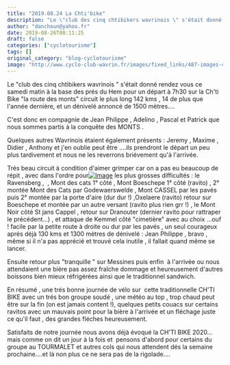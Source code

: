 ```yaml
---
title: "2019.08.24 La Chti'bike"
description: "Le \"club des cinq chtibikers wavrinois \" s'était donné rendez vous ce samedi matin à la base des prés du Hem pour un départ à 7h30 sur la Ch'ti Bike \"la route des monts\" circuit le plus long 142 kms , 14 de plus que l'année dernière, et un dénivelé annoncé de 1500 mètres...."
author: "danchoun@yahoo.fr"
date: 2019-08-26T08:11:25
draft: false
categories: ["cyclotourisme"]
tags: []
original_category: "blog-cyclotourisme"
image: "http://www.cyclo-club-wavrin.fr/images/fixed_links/487-images-41aa6b83-w1234-h693-no.jpg"
---
```


Le "club des cinq chtibikers wavrinois " s'était donné rendez vous ce samedi matin à la base des prés du Hem pour un départ à 7h30 sur la Ch'ti Bike "la route des monts" circuit le plus long 142 kms , 14 de plus que l'année dernière, et un dénivelé annoncé de 1500 mètres....

<!--more-->

C'est donc en compagnie de Jean Philippe , Adelino , Pascal et Patrick que nous sommes partis à la conquête des MONTS .

Quelques autres Wavrinois étaient également présents : Jeremy , Maxime , Didier , Anthony et j'en oublie peut être ....ils prendront le départ un peu plus tardivement et nous ne les reverrons briévement qu'à l'arrivée.

Trés beau circuit à condition d'aimer grimper car on a pas eu beaucoup de répit , avec dans l'ordre pour[![Image](http://www.cyclo-club-wavrin.fr/images/fixed_links/487-fulltext-8ce117ef-w1234-h693-no.jpg)](http://www.cyclo-club-wavrin.fr/images/fixed_links/487-fulltext-8ce117ef-w1234-h693-no.jpg) les plus grosses difficultés : le Ravensberg ,  , Mont des cats 1° côté , Mont Boeschepe 1° côté (ravito) , 2° montée Mont des Cats par Godewaerswelde , Mont CASSEL par les pavés puis 2° montée par la porte d'aire (dur dur !) ,Oxelaere (ravito) retour sur Boeschepe et montée par un autre versant (ravito plus rien grr !) , le Mont Noir côté St jans Cappel , retour sur Dranouter (dernier ravito pour rattraper le précédent...) , et attaque de Kemmel côté "cimetière" avec au choix ...ouf ! facile par la petite route à droite ou dur par les pavés , un seul courageux aprés déjà 130 kms et 1300 mètres de dénivelé : Jean Philippe , bravo , même si il n'a pas apprécié et trouvé cela inutile , il fallait quand même se lancer.

Ensuite retour plus "tranquille " sur Messines puis enfin  à l'arrivée ou nous attendaient une bière pas assez fraîche dommage et heureusement d'autres boissons bien mieux réfrigérées ainsi que le traditionnel sandwich.

En résumé , une trés bonne journée de vélo sur  cette traditionnelle CH'TI BIKE avec un trés bon groupe soudé , une météo au top , trop chaud peut être sur la fin (on est jamais content !), quelques petits couacs sur certains ravitos avec un mauvais point pour la bière à l'arrivée et un fléchage juste ce qu'il faut , des grandes fléches heureusement.

Satisfaits de notre journée nous avons déjà évoqué la CH'TI BIKE 2020... mais comme on dit un jour à la fois et  pensons d'abord pour certains du groupe au TOURMALET et autres cols qui nous attendent dés la semaine prochaine....et là non plus ce ne sera pas de la rigolade....